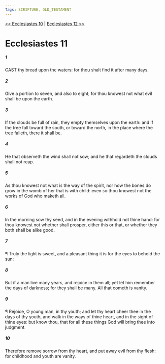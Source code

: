 ```yaml
---
Tags: SCRIPTURE, OLD_TESTAMENT
---
```


[<< Ecclesiastes 10](OLD_TESTAMENT/21_Ecclesiastes/Ecclesiastes_10.md) | [Ecclesiastes 12 >>](OLD_TESTAMENT/21_Ecclesiastes/Ecclesiastes_12.md)

# Ecclesiastes 11

##### 1

CAST thy bread upon the waters: for thou shalt find it after many days.

##### 2

Give a portion to seven, and also to eight; for thou knowest not what evil shall be upon the earth.

##### 3

If the clouds be full of rain, they empty themselves upon the earth: and if the tree fall toward the south, or toward the north, in the place where the tree falleth, there it shall be.

##### 4

He that observeth the wind shall not sow; and he that regardeth the clouds shall not reap.

##### 5

As thou knowest not what is the way of the spirit, nor how the bones do grow in the womb of her that is with child: even so thou knowest not the works of God who maketh all.

##### 6

In the morning sow thy seed, and in the evening withhold not thine hand: for thou knowest not whether shall prosper, either this or that, or whether they both shall be alike good.

##### 7

¶ Truly the light is sweet, and a pleasant thing it is for the eyes to behold the sun:

##### 8

But if a man live many years, and rejoice in them all; yet let him remember the days of darkness; for they shall be many. All that cometh is vanity.

##### 9

¶ Rejoice, O young man, in thy youth; and let thy heart cheer thee in the days of thy youth, and walk in the ways of thine heart, and in the sight of thine eyes: but know thou, that for all these things God will bring thee into judgment.

##### 10

Therefore remove sorrow from thy heart, and put away evil from thy flesh: for childhood and youth are vanity.
